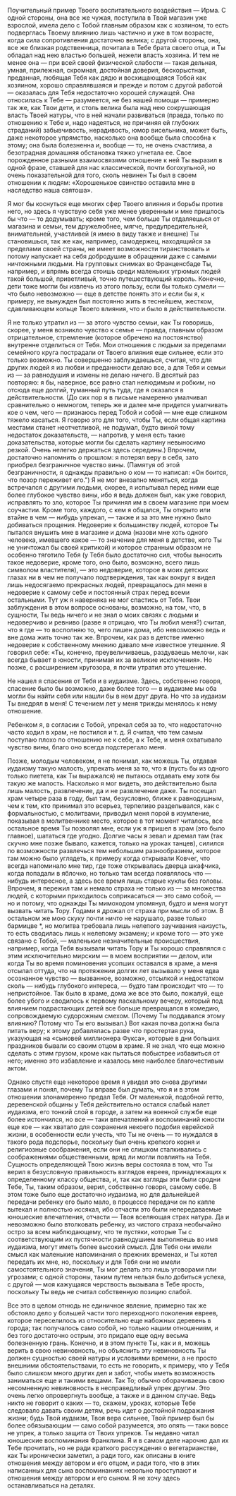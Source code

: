 Поучительный пример Твоего воспитательного воздействия — <span class="hint--bottom" aria-label="Ирма — двоюродная сестра Кафки">Ирма</span>. С одной стороны, она все же чужая, поступила в Твой магазин уже взрослой, имела дело с Тобой главным образом как с хозяином, то есть подверглась Твоему влиянию лишь частично и уже в том возрасте, когда сила сопротивления достаточно велика; с другой стороны, она, все же близкая родственница, почитала в Тебе брата своего отца, и Ты обладал над нею властью большей, нежели власть хозяина. И тем не менее она — при всей своей физической слабости — такая дельная, умная, прилежная, скромная, достойная доверия, бескорыстная, преданная, любящая Тебя как дядю и восхищающаяся Тобой как хозяином, хорошо справлявшаяся и прежде и потом с другой работой — оказалась для Тебя недостаточно хорошей служащей. Она относилась к Тебе — разумеется, не без нашей помощи — примерно так же, как Твои дети, и столь велика была над нею сокрушающая власть Твоей натуры, что в ней начали развиваться (правда, только по отношению к Тебе и, надо надеяться, не причиняя ей глубоких страданий) забывчивость, нерадивость, юмор висельника, может быть, даже некоторое упрямство, насколько она вообще была способна к этому; она была болезненна и, вообще — то, не очень счастлива, а безотрадная домашняя обстановка тяжко угнетала ее. Свое порожденное разными взаимосвязями отношение к ней Ты выразил в одной фразе, ставшей для нас классической, почти богохульной, но очень показательной для того, сколь невинен Ты был в своем отношении к людям: «Хорошенькое свинство оставила мне в наследство наша святоша».

Я мог бы коснуться еще многих сфер Твоего влияния и борьбы против него, но здесь я чувствую себя уже менее уверенным и мне пришлось бы что — то додумывать; кроме того, чем больше Ты отдаляешься от магазина и семьи, тем дружелюбнее, мягче, предупредительней, внимательней, участливей (я имею в виду также и внешне) Ты становишься, так же как, например, самодержец, находящийся за пределами своей страны, не имеет возможности тиранствовать и потому напускает на себя добродушие в обращении даже с самыми ничтожными людьми. На групповых снимках во Франценсбаде Ты, например, и впрямь всегда стоишь среди маленьких угрюмых людей такой большой, приветливый, точно путешествующий король. Конечно, дети тоже могли бы извлечь из этого пользу, если бы только сумели — что было невозможно — еще в детстве понять это и если бы я, к примеру, не вынужден был постоянно жить в теснейшем, жестком, сдавливающем кольце Твоего влияния, что и было в действительности.

Я не только утратил из — за этого чувство семьи, как Ты говоришь, скорее, у меня возникло чувство к семье — правда, главным образом отрицательное, стремление (которое обречено на постоянство) внутренне отделиться от Тебя. Мои отношения с людьми за пределами семейного круга пострадали от Твоего влияния еще сильнее, если это только возможно. Ты совершенно заблуждаешься, считая, что для других людей я из любви и преданности делаю все, а для Тебя и семьи из — за равнодушия и измены не делаю ничего. В десятый раз повторяю: я бы, наверное, все равно стал нелюдимым и робким, но отсюда еще долгий, туманный путь туда, где я оказался в действительности. (До сих пор я в письме намеренно умалчивал сравнительно о немногом, теперь же и далее мне придется умалчивать кое о чем, чего — признаюсь перед Тобой и собой — мне еще слишком тяжело касаться. Я говорю это для того, чтобы Ты, если общая картина местами станет неотчетливой, не подумал, будто виной тому недостаток доказательств, — напротив, у меня есть такие доказательства, которые могли бы сделать картину невыносимо резкой. Очень нелегко держаться здесь середины.) Впрочем, достаточно напомнить о прошлом: я потерял веру в себя, зато приобрел безграничное чувство вины. (Памятуя об этой безграничности, я однажды правильно о ком — то написал: <span class="hint--bottom" aria-label="Несколько перефразированные заключительные слова романа «Процесс».">«Он боится, что позор переживет его."</span>) Я не мог внезапно меняться, когда встречался с другими людьми, скорее, я испытывал перед ними еще более глубокое чувство вины, ибо я ведь должен был, как уже говорил, исправлять то зло, которое Ты причинял им в своем магазине при моем соучастии. Кроме того, каждого, с кем я общался, Ты открыто или втайне в чем — нибудь упрекал, — также и за это мне нужно было добиваться прощения. Недоверие к большинству людей, которое Ты пытался внушить мне в магазине и дома (назови мне хоть одного человека, имевшего какое — то значение для меня в детстве, кого Ты не уничтожал бы своей критикой) и которое странным образом не особенно тяготило Тебя (у Тебя было достаточно сил, чтобы выносить такое недоверие, кроме того, оно было, возможно, всего лишь символом властителя), — это недоверие, которое в моих детских глазах ни в чем не получало подтверждения, так как вокруг я видел лишь недосягаемо прекрасных людей, превращалось для меня в недоверие к самому себе и постоянный страх перед всеми остальными. Тут уж я наверняка не мог спастись от Тебя. Твои заблуждения в этом вопросе основаны, возможно, на том, что, в сущности, Ты ведь ничего и не знал о моих связях с людьми и недоверчиво и ревниво (разве я отрицаю, что Ты любил меня?) считал, что я где — то восполняю то, чего лишен дома, ибо невозможно ведь и вне дома жить точно так же. Впрочем, как раз в детстве именно недоверие к собственному мнению давало мне известное утешение. Я говорил себе: «Ты, конечно, преувеличиваешь, раздуваешь мелочи, как всегда бывает в юности, принимая их за великие исключения». Но позже, с расширением кругозора, я почти утратил это утешение.

Не нашел я спасения от Тебя и в иудаизме. Здесь, собственно говоря, спасение было бы возможно, даже более того — в иудаизме мы оба могли бы найти себя или нашли бы в нем друг друга. Но что за иудаизм Ты внедрял в меня! С течением лет у меня трижды менялось к нему отношение.

Ребенком я, в согласии с Тобой, упрекал себя за то, что недостаточно часто ходил в храм, не постился и т. д. Я считал, что тем самым поступаю плохо по отношению не к себе, а к Тебе, и меня охватывало чувство вины, благо оно всегда подстерегало меня.

Позже, молодым человеком, я не понимал, как можешь Ты, отдавая иудаизму такую малость, упрекать меня за то, что я (пусть бы из одного только пиетета, как Ты выражался) не пытаюсь отдавать ему хотя бы такую же малость. Насколько я мог видеть, это действительно была лишь малость, развлечение, да и не развлечение даже. Ты посещал храм четыре раза в году, был там, безусловно, ближе к равнодушным, чем к тем, кто принимал это всерьез, терпеливо разделывался, как с формальностью, с молитвами, приводил меня порой в изумление, показывая в молитвеннике место, которое в тот момент читалось, все остальное время Ты позволял мне, если уж я пришел в храм (это было главное), шататься где угодно. Долгие часы я зевал и дремал там (так скучно мне позже бывало, кажется, только на уроках танцев), силился по возможности развлечься тем небольшим разнообразием, которое там можно было углядеть, к примеру когда открывали Ковчег, что всегда напоминало мне тир, где тоже открывалась дверца шкафчика, когда попадали в яблочко, но только там всегда появлялось что — нибудь интересное, а здесь все время лишь старые куклы без <span class="hint--bottom" aria-label="Имеются в виду свитки Торы">головы</span>. Впрочем, я пережил там и немало страха не только из — за множества людей, с которыми приходилось соприкасаться — это само собой, — но и потому, что однажды Ты мимоходом упомянул, будто и меня могут вызвать читать Тору. Годами я дрожал от страха при мысли об этом. В остальном же мою скуку почти ничто не нарушало, разве только бармицве *, но молитва требовала лишь нелепого заучивания наизусть, то есть сводилась лишь к нелепому экзамену; и кроме того — это уже связано с Тобой, — маленькие незначительные происшествия, например, когда Тебя вызывали читать Тору и Ты хорошо справлялся с этим исключительно мирским — в моем восприятии — делом, или когда Ты во время поминовения усопших оставался в храме, а меня отсылал оттуда, что на протяжении долгих лет вызывало у меня едва осознанное чувство — вызванное, возможно, отсылкой и недостатком сколь — нибудь глубокого интереса, — будто там происходит что — то непристойное. Так было в храме, дома же все это было, пожалуй, еще более убого и сводилось к первому пасхальному вечеру, который под влиянием подрастающих детей все больше превращался в комедию, сопровождаемую судорожным смехом. (Почему Ты поддавался этому влиянию? Потому что Ты его вызывал.) Вот какая почва должна была питать веру; к этому добавлялась разве что простертая рука, указующая на «сыновей миллионера Фукса», которые в дни больших праздников бывали со своим отцом в храме. Я не знал, что еще можно сделать с этим грузом, кроме как пытаться побыстрее избавиться от него; именно это избавление и казалось мне наиболее благочестивым актом.

Однако спустя еще некоторое время я увидел это снова другими глазами и понял, почему Ты вправе был думать, что я и в этом отношении злонамеренно предал Тебя. От маленькой, подобной гетто, деревенской общины у Тебя действительно остался слабый налет иудаизма, его тонкий слой в городе, а затем на военной службе еще более истончился, но все — таки впечатлений и воспоминаний юности еще кое — как хватало для сохранения некоего подобия еврейской жизни, в особенности если учесть, что Ты не очень — то нуждался в такого рода подспорье, поскольку был очень крепкого корня и религиозные соображения, если они не слишком сталкивались с соображениями общественными, вряд ли могли повлиять на Тебя. Сущность определяющей Твою жизнь веры состояла в том, что Ты верил в безусловную правильность взглядов евреев, принадлежащих к определенному классу общества, и, так как взгляды эти были сродни Тебе, Ты, таким образом, верил, собственно говоря, самому себе. В этом тоже было еще достаточно иудаизма, но для дальнейшей передачи ребенку его было мало, в процессе передачи он по капле вытекал и полностью иссякал, ибо отчасти это были непередаваемые юношеские впечатления, отчасти — Твоя вселяющая страх натура. Да и невозможно было втолковать ребенку, из чистого страха необычайно остро за всем наблюдающему, что те пустяки, которые Ты с соответствующим их пустячности равнодушием выполняешь во имя иудаизма, могут иметь более высокий смысл. Для Тебя они имели смысл как маленькие напоминания о прежних временах, и Ты хотел передать их мне, но, поскольку и для Тебя они не имели самостоятельного значения, Ты мог делать это лишь уговорами пли угрозами; с одной стороны, таким путем нельзя было добиться успеха, с другой — моя кажущаяся черствость вызывала в Тебе ярость, поскольку Ты ведь не считал собственную позицию слабой.

Все это в целом отнюдь не единичное явление, примерно так же обстояло дело у большей части того переходного поколения евреев, которое переселилось из относительно еще набожных деревень в города; так получалось само собой, но только нашим отношениям, и без того достаточно острым, это придало еще одну весьма болезненную грань. Конечно, и в этом пункте Ты, как и я, можешь верить в свою невиновность, но объяснить эту невиновность Ты должен сущностью своей натуры и условиями времени, а не просто внешними обстоятельствами, то есть не говорить, к примеру, что у Тебя было слишком много других дел и забот, чтобы иметь возможность заниматься еще и такими вещами. Так То; обычно оборачиваешь свою несомненную невиновность в несправедливый упрек другим. Это очень легко опровергнуть вообще, а также и в данном случае. Ведь никто не говорит о каких — то, скажем, уроках, которые Тебе следовало давать своим детям, речь идет о достойной подражания жизни; будь Твой иудаизм, Твоя вера сильнее, Твой пример был бы более обязывающим — само собой разумеется, это опять — таки вовсе не упрек, а только защита от Твоих упреков. Ты недавно читал юношеские воспоминания <span class="hint--bottom" aria-label="В домашней библиотеке Кафки был найден чешский перевод автобиографии американского политического деятеля и ученого Бенджамина Франклина (1706 — 1790).">Франклина</span>. Я и в самом деле нарочно дал их Тебе прочитать, но не ради краткого рассуждения о вегетарианстве, как Ты иронически заметил, а ради того, как описаны в книге отношения между автором и его отцом, и ради того, что в этих написанных для сына воспоминаниях невольно проступают и отношения между автором и его сыном. Я не хочу здесь останавливаться на деталях.
